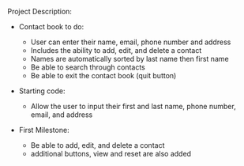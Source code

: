 Project Description:
- Contact book to do:
  - User can enter their name, email, phone number and address
  - Includes the ability to add, edit, and delete a contact 
  - Names are automatically sorted by last name then first name 
  - Be able to search through contacts
  - Be able to exit the contact book (quit button)

- Starting code:
  - Allow the user to input their first and last name, phone number, email, and address

- First Milestone: 
  - Be able to add, edit, and delete a contact
  - additional buttons, view and reset are also added
